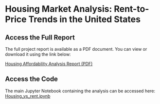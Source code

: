 # Housing Market Analysis: Rent-to-Price Trends in the United States

## Access the Full Report
The full project report is available as a PDF document. You can view or download it using the link below:

[Housing Affordability Analysis Report (PDF)](Housing_Affordability_Analysis.pdf)

## Access the Code

The main Jupyter Notebook containing the analysis can be accessed here:  
[Housing_vs_rent.ipynb](codes/Housing_vs_rent.ipynb)
